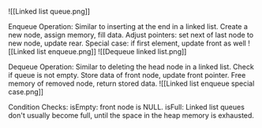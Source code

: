 
![[Linked list queue.png]]

Enqueue Operation:
    Similar to inserting at the end in a linked list.
    Create a new node, assign memory, fill data.
	Adjust pointers: set next of last node to new node, update rear.
    Special case: if first element, update front as well
    ![[Linked list enqueue.png]]
    ![[Dequeue linked list.png]]

Dequeue Operation:
	Similar to deleting the head node in a linked list.
    Check if queue is not empty.
    Store data of front node, update front pointer.
    Free memory of removed node, return stored data.
    ![[Linked list enqueue special case.png]]

Condition Checks:
     isEmpty: front node is NULL.
     isFull: Linked list queues don't usually become full, until the space in the heap memory is exhausted.

